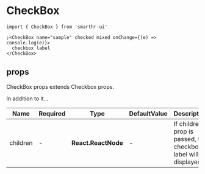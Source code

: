 # CheckBox

```tsx
import { CheckBox } from 'smarthr-ui'

;<CheckBox name="sample" checked mixed onChange={(e) => console.log(e)}>
  checkbox label
</CheckBox>
```

## props

CheckBox props extends Checkbox props.

In addition to it...

| Name     | Required | Type                | DefaultValue | Description                                                       |
| -------- | -------- | ------------------- | ------------ | ----------------------------------------------------------------- |
| children | -        | **React.ReactNode** | -            | If children prop is passed, the checkbox label will be displayed. |
